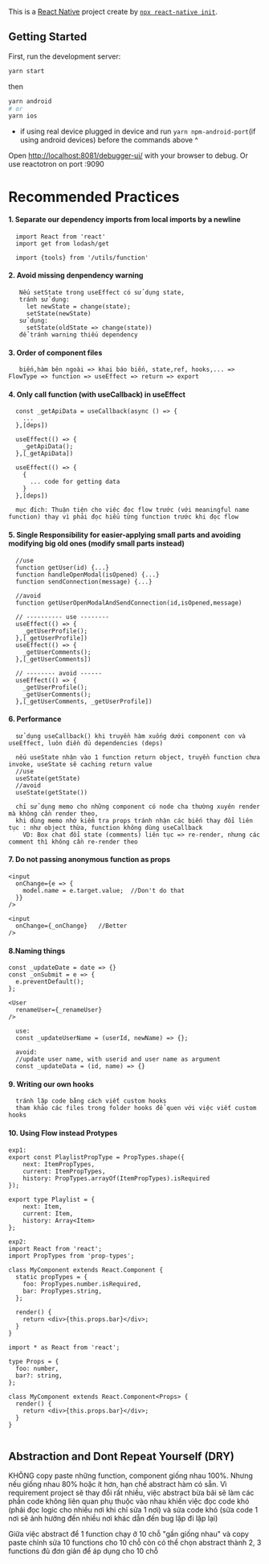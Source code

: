 This is a [React Native](https://reactnative.dev/) project create by [`npx react-native init`](https://github.com/react-native-community/cli/blob/master/docs/init.md).

## Getting Started

First, run the development server:

```bash
yarn start
```

then

```bash
yarn android
# or
yarn ios
```

- if using real device plugged in device and run `yarn npm-android-port`(if using android devices) before the commands above ^

Open [http://localhost:8081/debugger-ui/](http://localhost:8081/debugger-ui/) with your browser to debug.
Or use reactotron on port :9090

# Recommended Practices

#### 1. Separate our dependency imports from local imports by a newline

```
  import React from 'react'
  import get from lodash/get

  import {tools} from '/utils/function'
```

#### 2. Avoid missing denpendency warning

```
   Nếu setState trong useEffect có sử dụng state,
   tránh sử dụng:
     let newState = change(state);
     setState(newState)
   sử dụng:
     setState(oldState => change(state))
   để tránh warning thiếu dependency
```

#### 3. Order of component files

```
   biến,hàm bên ngoài => khai báo biến, state,ref, hooks,... => FlowType => function => useEffect => return => export
```

#### 4. Only call function (with useCallback) in useEffect

```use
  const _getApiData = useCallback(async () => {
    ...
  },[deps])

  useEffect(() => {
    _getApiData();
  },[_getApiData])
```

```avoid
  useEffect(() => {
    {
      ... code for getting data
    }
  },[deps])
```

```
  mục đích: Thuận tiện cho việc đọc flow trước (với meaningful name function) thay vì phải đọc hiểu từng function trước khi đọc flow
```

#### 5. Single Responsibility for easier-applying small parts and avoiding modifying big old ones (modify small parts instead)

```function
  //use
  function getUser(id) {...}
  function handleOpenModal(isOpened) {...}
  function sendConnection(message) {...}

  //avoid
  function getUserOpenModalAndSendConnection(id,isOpened,message)
```

```useEffect, chỉ gọi những hàm có liên quan về mặt logic trong cùng useEffect, để dễ đọc từng flow riêng và tránh thừa hàm khi deps thay đổi
  // ---------- use --------
  useEffect(() => {
    _getUserProfile();
  },[_getUserProfile])
  useEffect(() => {
    _getUserComments();
  },[_getUserComments])

  // -------- avoid ------
  useEffect(() => {
    _getUserProfile();
    _getUserComments();
  },[_getUserComments, _getUserProfile])
```

#### 6. Performance

```
  sử dụng useCallback() khi truyền hàm xuống dưới component con và useEffect, luôn điền đủ dependencies (deps)

  nếu useState nhận vào 1 function return object, truyền function chưa invoke, useState sẽ caching return value
  //use
  useState(getState)
  //avoid
  useState(getState())

  chỉ sử dụng memo cho những component có node cha thường xuyên render mà không cần render theo,
  khi dùng memo nhớ kiểm tra props tránh nhận các biến thay đổi liên tục : như object thừa, function không dùng useCallback
    VD: Box chat đổi state (comments) liên tục => re-render, nhưng các comment thì không cần re-render theo
```

#### 7. Do not passing anonymous function as props

```avoid
<input
  onChange={e => {
    model.name = e.target.value;  //Don't do that
  }}
/>
```

```use
<input
  onChange={_onChange}   //Better
/>
```

#### 8.Naming things

```Khai báo hàm local bắt đầu bằng "_", các hàm handle sự kiện on bắt đầu bằng_on
const _updateDate = date => {}
const _onSubmit = e => {
  e.preventDefault();
};
```

```các function truyền dưới dạng props sẽ không có "_"
<User
  renameUser={_renameUser}
/>
```

```sử dụng tên biến, tên hàm,arguments,...  có ý nghĩa, hạn chế comment code để giải thích cho những hàm đơn giản
  use:
  const _updateUserName = (userId, newName) => {};

  avoid:
  //update user name, with userid and user name as argument
  const _updateData = (id, name) => {}
```

#### 9. Writing our own hooks

```
  tránh lặp code bằng cách viết custom hooks
  tham khảo các files trong folder hooks để quen với việc viết custom hooks
```

#### 10. Using Flow instead Protypes

```
exp1:
export const PlaylistPropType = PropTypes.shape({
    next: ItemPropTypes,
    current: ItemPropTypes,
    history: PropTypes.arrayOf(ItemPropTypes).isRequired
});

export type Playlist = {
    next: Item,
    current: Item,
    history: Array<Item>
};

exp2:
import React from 'react';
import PropTypes from 'prop-types';

class MyComponent extends React.Component {
  static propTypes = {
    foo: PropTypes.number.isRequired,
    bar: PropTypes.string,
  };

  render() {
    return <div>{this.props.bar}</div>;
  }
}

import * as React from 'react';

type Props = {
  foo: number,
  bar?: string,
};

class MyComponent extends React.Component<Props> {
  render() {
    return <div>{this.props.bar}</div>;
  }
}


```

## Abstraction and Dont Repeat Yourself (DRY)

KHÔNG copy paste những function, component giống nhau 100%.
Nhưng nếu giống nhau 80% hoặc ít hơn, hạn chế abstract hàm có sẵn. Vì requirement project sẽ thay đổi rất nhiều,
việc abstract bừa bãi sẽ làm các phần code không liên quan phụ thuộc vào nhau
khiến việc đọc code khó (phải đọc logic cho nhiều nơi khi chỉ sửa 1 nơi)
và sửa code khó (sửa code 1 nơi sẽ ảnh hưởng đến nhiều nơi khác dẫn đến bug lặp đi lặp lại)

Giữa việc abstract để 1 function chạy ở 10 chỗ "gần giống nhau" và copy paste chỉnh sửa 10 functions cho 10 chỗ
còn có thể chọn abstract thành 2, 3 functions đủ đơn giản để áp dụng cho 10 chỗ
